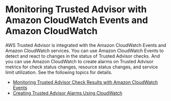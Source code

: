 # Monitoring Trusted Advisor with Amazon CloudWatch Events and Amazon CloudWatch<a name="cloudwatch-ta"></a>

AWS Trusted Advisor is integrated with the Amazon CloudWatch Events and Amazon CloudWatch services\. You can use Amazon CloudWatch Events to detect and react to changes in the status of Trusted Advisor checks\. And you can use Amazon CloudWatch to create alarms on Trusted Advisor metrics for check status changes, resource status changes, and service limit utilization\. See the following topics for details\.


+ [Monitoring Trusted Advisor Check Results with Amazon CloudWatch Events](cloudwatch-events-ta.md)
+ [Creating Trusted Advisor Alarms Using CloudWatch](cloudwatch-metrics-ta.md)